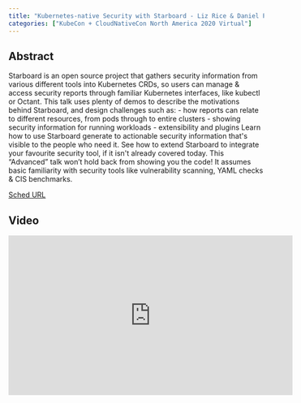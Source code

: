 ```yaml
---
title: "Kubernetes-native Security with Starboard - Liz Rice & Daniel Pacak, Aqua Security"
categories: ["KubeCon + CloudNativeCon North America 2020 Virtual"]
---
```


## Abstract

Starboard is an open source project that gathers security information from various different tools into Kubernetes CRDs, so users can manage & access security reports through familiar Kubernetes interfaces, like kubectl or Octant. This talk uses plenty of demos to describe the motivations behind Starboard, and design challenges such as: - how reports can relate to different resources, from pods through to entire clusters - showing security information for running workloads - extensibility and plugins Learn how to use Starboard generate to actionable security information that's visible to the people who need it. See how to extend Starboard to integrate your favourite security tool, if it isn't already covered today. This “Advanced” talk won’t hold back from showing you the code! It assumes basic familiarity with security tools like vulnerability scanning, YAML checks & CIS benchmarks.

[Sched URL](https://kccncna20.sched.com/event/9ffce6cc2bdbbefc623f5dbf25280cdd)

## Video

<iframe width='560' height='315' src='https://www.youtube.com/embed/cgcwIY1HVI0' frameborder='0' allow='accelerometer; autoplay; encrypted-media; gyroscope; picture-in-picture' allowfullscreen></iframe>
